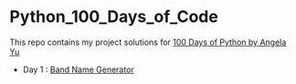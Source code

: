 # Python_100_Days_of_Code
This repo contains my project solutions for [100 Days of Python by Angela Yu](https://100daysofpython.dev/)

- Day 1 : [Band Name Generator](https://github.com/itsmohitj/Python_100_Days_of_Code/tree/main/Day_1_Band_Name_Generator)
